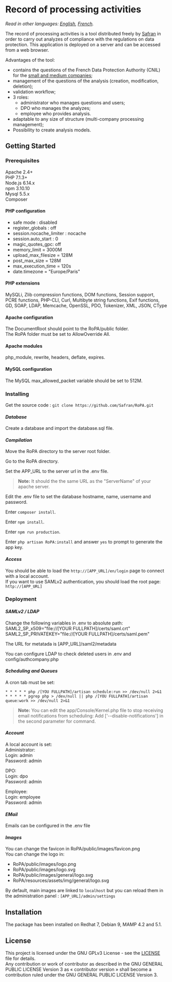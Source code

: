 # Record of processing activities

*Read in other languages: [English](README.md), [French](README.fr.md).*

The record of processing activities is a tool distributed freely by [Safran](https://www.safran-group.com/) in order to carry out analyzes of compliance with the regulations on data protection. This application is deployed on a server and can be accessed from a web browser.

Advantages of the tool:
- contains the questions of the French Data Protection Authority (CNIL) for the [small and medium companies](https://www.cnil.fr/fr/rgpd-et-tpepme-un-nouveau-modele-de-registre-plus-simple-et-plus-didactique);
- management of the questions of the analysis (creation, modification, deletion);
- validation workflow;
- 3 roles:
	- administrator who manages questions and users;
	- DPO who manages the analyzes;
	- employee who provides analysis.
- adaptable to any size of structure (multi-company processing management);
- Possibility to create analysis models.

## Getting Started

### Prerequisites

Apache 2.4+  
PHP 7.1.3+  
Node.js 6.14.x  
npm 3.10.10  
Mysql 5.5.x  
Composer

#### PHP configuration
- safe mode : disabled
- register_globals : off
- session.nocache_limiter : nocache
- session.auto_start : 0
- magic_quotes_gpc: off
- memory_limit = 3000M
- upload_max_filesize = 128M
- post_max_size = 128M
- max_execution_time = 120s
- date.timezone = "Europe/Paris"

#### PHP extensions
MySQLi, Zlib compression functions, DOM functions, Session support, PCRE functions, PHP-CLI, Curl, Multibyte string functions, Exif functions, GD, SOAP, LDAP, Memcache, OpenSSL, PDO, Tokenizer, XML, JSON, CType

#### Apache configuration
The DocumentRoot should point to the RoPA/public folder.  
The RoPA folder must be set to AllowOverride All.

#### Apache modules
php_module, rewrite, headers, deflate, expires.

#### MySQL configuration
The MySQL max_allowed_packet variable should be set to 512M.

### Installing

Get the source code : `git clone https://github.com/Safran/RoPA.git`

#### *Database*

Create a database and import the database.sql file.

#### *Compilation*

Move the RoPA directory to the server root folder.

Go to the RoPA directory.

Set the APP_URL to the server url in the .env file.
> **Note:** It should the the same URL as the "ServerName" of your apache server.

Edit the .env file to set the database hostname, name, username and password.

Enter `composer install`.

Enter `npm install`.

Enter `npm run production`.

Enter `php artisan RoPA:install` and answer `yes` to prompt to generate the app key.

#### *Access*

You should be able to load the `http://[APP_URL]/en/login` page to connect with a local account.  
If you want to use SAMLv2 authentication, you should load the root page: `http://[APP_URL]`

### Deployment

#### *SAMLv2 / LDAP*

Change the following variables in .env to absolute path:  
SAML2_SP_x509="file://[YOUR FULLPATH]/certs/saml.crt"  
SAML2_SP_PRIVATEKEY="file://[YOUR FULLPATH]/certs/saml.pem"

The URL for metatada is [APP_URL]/saml2/metadata

You can configure LDAP to check deleted users in .env and config/authcompany.php

#### *Scheduling and Queues*

A cron tab must be set: 
````
* * * * * php /[YOU FULLPATH]/artisan schedule:run >> /dev/null 2>&1
* * * * * pgrep php > /dev/null || php /[YOU FULLPATH]/artisan queue:work >> /dev/null 2>&1
````

> **Note:** You can edit the app/Console/Kernel.php file to stop receiving email notifications from scheduling: 
Add ['--disable-notifications'] in the second parameter for command.

#### *Account*

A local account is set:  
Administrator:  
Login: admin  
Password: admin

DPO:  
Login: dpo  
Password: admin

Employee:  
Login: employee  
Password: admin

#### *EMail*

Emails can be configured in the .env file

#### *Images*

You can change the favicon in RoPA/public/images/favicon.png  
You can change the logo in:
- RoPA/public/images/logo.png
- RoPA/public/images/logo.svg
- RoPA/public/images/general/logo.svg
- RoPA/resources/assets/img/general/logo.svg

By default, main images are linked to `localhost` but you can reload them in the administration panel : `[APP_URL]/admin/settings`

## Installation

The package has been installed on Redhat 7, Debian 9, MAMP 4.2 and 5.1.

## License

This project is licensed under the GNU GPLv3 License - see the [LICENSE](LICENSE) file for details.  
Any contribution or work of contributor as described in the GNU GENERAL PUBLIC LICENSE Version 3 as « contributor version » shall become a contribution ruled under the GNU GENERAL PUBLIC LICENSE Version 3.
